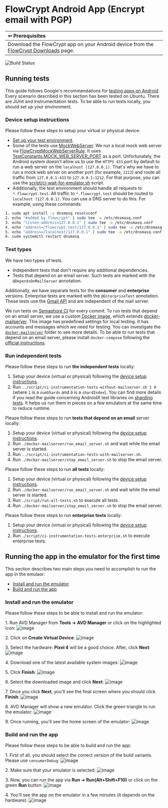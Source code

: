 # FlowCrypt Android App (Encrypt email with PGP)

| &#8678; Prerequisites                                                                                                 |
|:----------------------------------------------------------------------------------------------------------------------|
| Download the FlowCrypt app on your Android device from the [FlowCrypt Downloads](https://flowcrypt.com/download) page.

![Build Status](https://flowcrypt.semaphoreci.com/badges/flowcrypt-android.svg?key=3683eef1-6121-4c12-bcf7-031d0b4a36eb)

## Running tests

This guide follows Google's recommendations for [testing apps on Android](https://developer.android.com/training/testing). Every scenario described in this section has been tested on Ubuntu. There are JUnit and Instrumentation tests. To be able to run tests locally, you should set up your environment.

### Device setup instructions

Please follow these steps to setup your virtual or physical device:

- [Set up your test environment](https://developer.android.com/training/testing/espresso/setup#set-up-environment).
- Some of the tests use [MockWebServer](https://github.com/square/okhttp/tree/master/mockwebserver). We run a local mock web server via [FlowCryptMockWebServerRule](https://github.com/FlowCrypt/flowcrypt-android/blob/master/FlowCrypt/src/androidTest/java/com/flowcrypt/email/rules/FlowCryptMockWebServerRule.kt). It uses [TestConstants.MOCK_WEB_SERVER_PORT](https://github.com/FlowCrypt/flowcrypt-android/blob/master/FlowCrypt/src/androidTest/java/com/flowcrypt/email/TestConstants.kt#L19) as a port. Unfortunately, the Android system doesn't allow us to use the `HTTPS 433` port by default to run a web server on the `localhost (127.0.0.1)`. That's why we have to run a mock web server on another port (for example, `1212`) and route all traffic from `127.0.0.1:433` to `127.0.0.1:1212`. For that purpose, you can use the [script/ci-wait-for-emulator.sh](https://github.com/FlowCrypt/flowcrypt-android/blob/master/script/ci-wait-for-emulator.sh#L13) script.
- Additionally, the test environment should handle all requests to `*.flowcrypt.test`. All traffic to `*.flowcrypt.test` should be routed to `localhost (127.0.0.1)`. You can use a DNS server to do this. For example, using these commands:

```bash
1. sudo apt install -y dnsmasq resolvconf
2. echo "#added by flowcrypt" | sudo tee -a /etc/dnsmasq.conf
3. echo "listen-address=127.0.0.1" | sudo tee -a /etc/dnsmasq.conf
4. echo "address=/flowcrypt.test/127.0.0.1" | sudo tee -a /etc/dnsmasq.conf
5. echo "address=/localhost/127.0.0.1" | sudo tee -a /etc/dnsmasq.conf
6. sudo systemctl restart dnsmasq
```

### Test types

We have two types of tests:

- Independent tests that don't require any additional dependencies.
- Tests that depend on an email server. Such tests are marked with the `@DependsOnMailServer` annotation.

Additionally, we have separate tests for the **consumer** and **enterprise** versions. Enterprise tests are marked with the `@EnterpriseTest` annotation. These tests use the [Gmail API](https://developers.google.com/gmail/api/guides) and are independent of the mail server.

We run tests on [Semaphore CI](https://semaphoreci.com/) for every commit. To run tests that depend on an email server, we use a custom [Docker image](https://hub.docker.com/r/flowcrypt/flowcrypt-email-server), which extends [docker-mailserver](https://github.com/tomav/docker-mailserver). This image has predefined settings for local testing. It has accounts and messages which we need for testing. You can investigate the [`docker-mailserver`](https://github.com/FlowCrypt/flowcrypt-android/tree/master/docker-mailserver) folder to see more details. To be able to run tests that depend on an email server, please install `docker-compose` following the [official instructions](https://docs.docker.com/compose/install/).

### Run independent tests

Please follow these steps to run **the independent tests** locally:

1. Setup your device (virtual or physical) following the [device setup instructions](#device-setup-instructions).
2. Run `../script/ci-instrumentation-tests-without-mailserver.sh 1 0` (where `1` is a `numShards` and `0` is a `shardIndex`). You can find more details if you read  the guide concerning AndroidX test libraries on [sharding tests](https://developer.android.com/training/testing/junit-runner#sharding-tests). It helps us run them in pieces on a few emulators at the same time to reduce runtime.

Please follow these steps to run **tests that depend on an email** server locally:

1. Setup your device (virtual or physical) following the [device setup instructions](#device-setup-instructions).
2. Run `./docker-mailserver/run_email_server.sh` and wait while the email server is started.
3. Run `../script/ci-instrumentation-tests-with-mailserver.sh`.
4. Run `./docker-mailserver/stop_email_server.sh` to stop the email server.

Please follow these steps to run **all tests** locally:

1. Setup your device (virtual or physical) following the [device setup instructions](#device-setup-instructions).
2. Run `./docker-mailserver/run_email_server.sh` and wait while the email server is started.
3. Run `./script/run-all-tests.sh` to execute all tests.
4. Run `./docker-mailserver/stop_email_server.sh` to stop the email server.

Please follow these steps to run **enterprise tests** locally:

1. Setup your device (virtual or physical) following the [device setup instructions](#device-setup-instructions).
2. Run `./script/ci-instrumentation-tests-enterprise.sh` to execute enterprise tests.

## Running the app in the emulator for the first time

This section describes two main steps you need to accomplish to run the app in the emulaor:

- [Install and run the emulator](#install-and-run-the-emulator)
- [Build and run the app](#build-and-run-the-app)

### Install and run the emulator

Please follow these steps to be able to install and run the emulator:

1\. Run AVD Manager from **Tools** &#10140; **AVD Manager** or click on the highlighted icon:
![image](https://user-images.githubusercontent.com/2863246/136424474-3de87e4d-ffac-49d6-82e3-ec9831399721.png)

2\. Click on **Create Virtual Device**:
![image](https://user-images.githubusercontent.com/2863246/136425173-78ee0834-242d-48a6-8ff0-ec40cc9f9d6a.png)

3\. Select the hardware: **Pixel 4** will be a good choice. After, click **Next**:
![image](https://user-images.githubusercontent.com/2863246/136425849-f3839002-cd17-48a6-9027-c7a6561dd588.png)

4\. Download one of the latest available system images:
![image](https://user-images.githubusercontent.com/2863246/136426398-ebdcf49d-3566-45ee-b06b-698908cd5c55.png)

5\. Click **Finish**:
![image](https://user-images.githubusercontent.com/2863246/136427125-6aa91bef-f052-432f-a314-369d4b6d4825.png)

6\. Select the downloaded image and click **Next**:
![image](https://user-images.githubusercontent.com/2863246/136427526-0c0cfc0b-b622-4420-9ea0-14aabff22423.png)

7\. Once you click **Next**, you'll see the final screen where you should click **Finish**:
![image](https://user-images.githubusercontent.com/2863246/136428104-4eba085d-eddf-46e2-b495-87be8d9a2237.png)

8\. AVD Manager will show a new emulator. Click the green triangle to run the emulator:
![image](https://user-images.githubusercontent.com/2863246/136429163-e74b4ccf-360d-49af-a57b-846dd6be23fe.png)

9\. Once running, you'll see the home screen of the emulator:
![image](https://user-images.githubusercontent.com/2863246/136430123-1277b324-4910-4594-9f7c-167314d1ecef.png)

### Build and run the app

Please follow these steps to be able to build and run the app:

1\. First of all, you should select the correct version of the build variants. Please use `consumerDebug`:
![image](https://user-images.githubusercontent.com/2863246/136431329-2b850d9f-6dc3-4849-817c-86ffcc85ec17.png)

2\. Make sure that your emulator is selected:
![image](https://user-images.githubusercontent.com/2863246/136431790-bd6fd50d-db0f-4a95-bffb-d3bd92e574b3.png)

3\. Now, you can run the app via **Run** &#10140; **Run(Alt+Shift+F10)** or click on the green **Run** button:
![image](https://user-images.githubusercontent.com/2863246/136432060-088641d6-2bc5-44c0-bc58-80c50a49602e.png)

4\. You'll see the app on the emulator in a few minutes (it depends on the hardware):
![image](https://user-images.githubusercontent.com/2863246/136433066-d98cd03b-9db0-47a6-9ac8-7d21d347b6ea.png)
